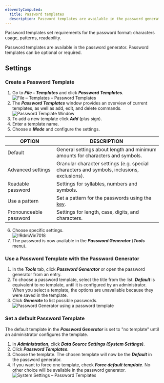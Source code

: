 ```yaml
---
eleventyComputed:
  title: Password templates
  description: Password templates are available in the password generator. Password templates can be optional or required.   
---
```

Password templates set requirements for the password format: characters usage, patterns, readability.  

Password templates are available in the password generator. Password templates can be optional or required. 

## Settings 

### Create a Password Template 

1. Go to ***File – Templates*** and click ***Password Templates***.  
![File – Templates – Password Templates](https://webdevolutions.azureedge.net/docs/en/rdm/windows/RdmWin7016.png) 
1. The ***Password Templates*** window provides an overview of current templates, as well as add, edit, and delete commands.  
![Password Template Window](https://webdevolutions.azureedge.net/docs/en/rdm/windows/RdmWin7017.png) 
1. To add a new template click ***Add*** (plus sign). 
1. Enter a template name. 
1. Choose a ***Mode*** and configure the settings. 

| OPTION               | DESCRIPTION                                                            |
|----------------------|------------------------------------------------------------------------|
| Default              | General settings about length and minimum amounts for characters and symbols. |
| Advanced settings    | Granular character settings (e.g. special characters and symbols, inclusions, exclusions). |
| Readable password    | Settings for syllables, numbers and symbols.                           |
| Use a pattern        | Set a pattern for the passwords using the [key](Tools_PasswordGenerator). |
| Pronounceable password | Settings for length, case, digits, and characters.                   |


6. Choose specific settings.  
![!!RdmWin7018](https://webdevolutions.azureedge.net/docs/en/rdm/windows/RdmWin7018.png) 
1. The password is now available in the ***Password Generator*** (***Tools*** menu). 

### Use a Password Template with the Password Generator 

1. In the ***Tools*** tab, click ***Password Generator*** or open the password generator from an entry. 
1. To choose a password template, select the title from the list. ***Default*** is equivalent to no template, until it is configured by an administrator. When you select a template, the options are unavailable because they were saved in the template. 
1. Click ***Generate*** to list possible passwords.  
![Password Generator using a password template](https://webdevolutions.azureedge.net/docs/en/rdm/windows/RdmWin7019.png) 

### Set a default Password Template 

The default template in the ***Password Generator*** is set to "no template" until an administrator configures the template.  

1. In ***Administration***, click ***Data Source Settings (System Settings)***. 
1. Click ***Password Templates***. 
1. Choose the template. The chosen template will now be the ***Default*** in the password generator. 
1. If you want to force one template, check ***Force default template***. No other choice will be available in the password generator. 
![System Settings – Password Templates](https://webdevolutions.azureedge.net/docs/en/rdm/windows/RdmWin7020.png) 
